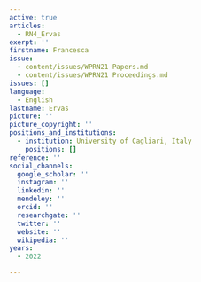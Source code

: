 ```yaml
---
active: true
articles:
  - RN4_Ervas
exerpt: ''
firstname: Francesca
issue:
  - content/issues/WPRN21 Papers.md
  - content/issues/WPRN21 Proceedings.md
issues: []
language:
  - English
lastname: Ervas
picture: ''
picture_copyright: ''
positions_and_institutions:
  - institution: University of Cagliari, Italy
    positions: []
reference: ''
social_channels:
  google_scholar: ''
  instagram: ''
  linkedin: ''
  mendeley: ''
  orcid: ''
  researchgate: ''
  twitter: ''
  website: ''
  wikipedia: ''
years:
  - 2022

---
```

